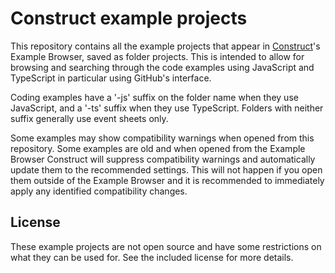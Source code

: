 # Construct example projects
This repository contains all the example projects that appear in [Construct](https://www.construct.net)'s Example Browser, saved as folder projects. This is intended to allow for browsing and searching through the code examples using JavaScript and TypeScript in particular using GitHub's interface.

Coding examples have a '-js' suffix on the folder name when they use JavaScript, and a '-ts' suffix when they use TypeScript. Folders with neither suffix generally use event sheets only.

Some examples may show compatibility warnings when opened from this repository. Some examples are old and when opened from the Example Browser Construct will suppress compatibility warnings and automatically update them to the recommended settings. This will not happen if you open them outside of the Example Browser and it is recommended to immediately apply any identified compatibility changes.


## License

These example projects are not open source and have some restrictions on what they can be used for. See the included license for more details.